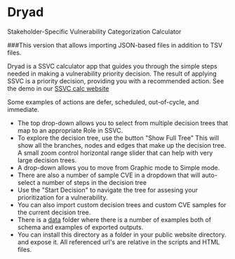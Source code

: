 # Dryad 
Stakeholder-Specific Vulnerability Categorization Calculator

###This version that allows importing JSON-based files in addition to TSV files.

Dryad is a SSVC calculator app that guides you through the simple steps needed in making
a vulnerability priority decision.  The result of applying SSVC is a priority decision,
providing you with a recommended action. See the demo in our [SSVC calc website](https://democert.org/ssvc/)

Some examples of actions are 
defer, scheduled, out-of-cycle, and immediate.

* The top drop-down allows you to select from multiple decision trees that map to an appropriate Role in SSVC.
* To explore the decision tree, use the button "Show Full Tree" This will show all the branches, nodes and edges that make up the decision tree. A small zoom control horizontal range slider that can help with very large decision trees.
* A drop-down allows you to move from Graphic mode to Simple mode.
* There are also a number of sample CVE in a dropdown that will auto-select a number of steps in the decision tree
* Use the "Start Decision" to navigate the tree for assesing your prioritization for a vulnerability.
* You can also import custom decision trees and custom CVE samples for the current decision tree.
* There is a [data](../data/) folder where there is a number of examples both of schema and examples of exported outputs.
* You can install this directory as a folder in your public website directory. and expose it. All referenced url's are relative in the scripts and HTML files.


